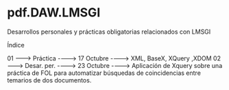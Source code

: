 # pdf.DAW.LMSGI
Desarrollos personales y prácticas obligatorias relacionados con LMSGI


Índice

01 ---> Práctica     ---->  17 Octubre  ---->  XML, BaseX, XQuery ,XDOM
02 ---> Desar. per.  ---->  23 Octubre  ---->  Aplicación de Xquery sobre una práctica de FOL para automatizar búsquedas de
                                              coincidencias entre temarios de dos documentos. 


